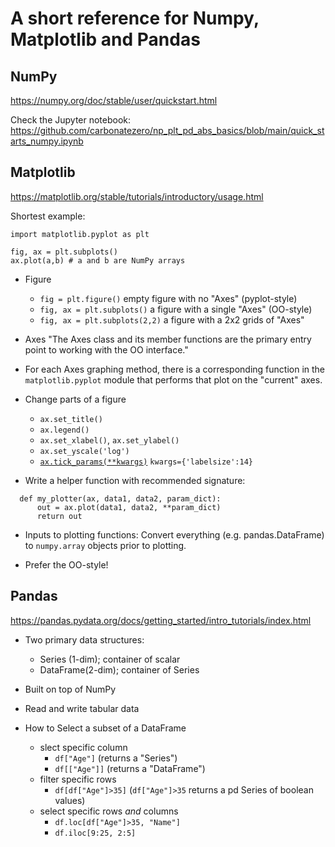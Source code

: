 # A short reference for Numpy, Matplotlib and Pandas



## NumPy
https://numpy.org/doc/stable/user/quickstart.html

Check the Jupyter notebook: https://github.com/carbonatezero/np_plt_pd_abs_basics/blob/main/quick_starts_numpy.ipynb

## Matplotlib

https://matplotlib.org/stable/tutorials/introductory/usage.html

Shortest example:

```
import matplotlib.pyplot as plt  

fig, ax = plt.subplots() 
ax.plot(a,b) # a and b are NumPy arrays
```

- Figure
  - `fig = plt.figure()` empty figure with no "Axes" (pyplot-style)
  - `fig, ax = plt.subplots()` a figure with a single "Axes" (OO-style)
  - `fig, ax = plt.subplots(2,2)` a figure with a 2x2 grids of "Axes"
- Axes "The Axes class and its member functions are the primary entry point to working with the OO interface."

- For each Axes graphing method, there is a corresponding function in the `matplotlib.pyplot` module that performs that plot on the "current" axes.
- Change parts of a figure  
  - `ax.set_title()`
  - `ax.legend()`
  - `ax.set_xlabel()`, `ax.set_ylabel()`
  - `ax.set_yscale('log')`
  - [`ax.tick_params(**kwargs)`](https://matplotlib.org/stable/api/_as_gen/matplotlib.axes.Axes.tick_params.html) `kwargs={'labelsize':14}`

- Write a helper function with recommended signature:
```
  def my_plotter(ax, data1, data2, param_dict):
      out = ax.plot(data1, data2, **param_dict)
      return out
```

- Inputs to plotting functions: Convert everything (e.g. pandas.DataFrame) to `numpy.array` objects prior to plotting.

- Prefer the OO-style!


## Pandas

https://pandas.pydata.org/docs/getting_started/intro_tutorials/index.html

- Two primary data structures: 
  - Series (1-dim); container of scalar
  - DataFrame(2-dim); container of Series

- Built on top of NumPy

- Read and write tabular data

- How to Select a subset of a DataFrame
  - slect specific column
    - `df["Age"]` (returns a "Series")
    - `df[["Age"]]` (returns a "DataFrame")
  - filter specific rows
    - `df[df["Age"]>35]` (`df["Age"]>35` returns a pd Series of boolean values)
  - select specific rows *and* columns
    - `df.loc[df["Age"]>35, "Name"]`
    - `df.iloc[9:25, 2:5]`
